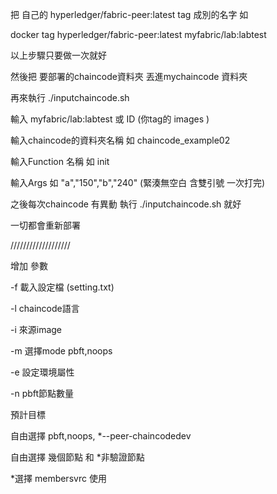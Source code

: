 把 自己的 hyperledger/fabric-peer:latest tag 成別的名字 如

docker tag hyperledger/fabric-peer:latest myfabric/lab:labtest

以上步驟只要做一次就好

然後把 要部署的chaincode資料夾 丟進mychaincode 資料夾

再來執行 ./inputchaincode.sh

輸入 myfabric/lab:labtest 或 ID (你tag的 images )

輸入chaincode的資料夾名稱 如 chaincode_example02

輸入Function 名稱 如 init

輸入Args 如 "a","150","b","240" (緊湊無空白 含雙引號 一次打完)

之後每次chaincode 有異動 執行 ./inputchaincode.sh 就好

一切都會重新部署

///////////////////

增加 參數

-f 載入設定檔 (setting.txt)

-l chaincode語言

-i 來源image 

-m 選擇mode pbft,noops

-e 設定環境屬性

-n pbft節點數量

預計目標

自由選擇 pbft,noops, *--peer-chaincodedev

自由選擇 幾個節點 和 *非驗證節點

*選擇 membersvrc 使用
